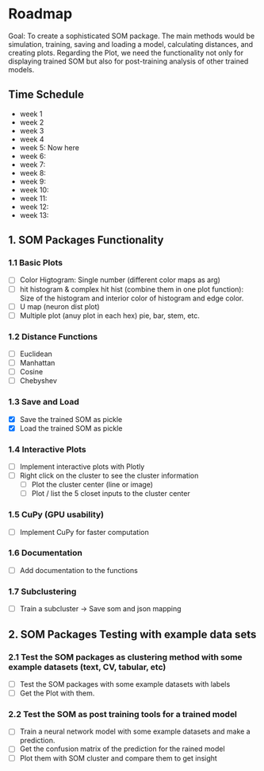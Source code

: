 # Roadmap
Goal: To create a sophisticated SOM package. 
The main methods would be simulation, training, saving and loading a model, calculating distances, and creating plots.
Regarding the Plot, we need the functionality not only for displaying trained SOM but also for post-training analysis of other trained models.

## Time Schedule
- week 1
- week 2
- week 3
- week 4
- week 5: Now here
- week 6: 
- week 7: 
- week 8: 
- week 9: 
- week 10: 
- week 11: 
- week 12: 
- week 13:

## 1. SOM Packages Functionality

### 1.1 Basic Plots
- [ ] Color Higtogram: Single number (different color maps as arg)
- [ ] hit histogram & complex hit hist (combine them in one plot function): Size of the histogram and interior color of histogram and edge color.
- [ ] U map (neuron dist plot)
- [ ] Multiple plot (anuy plot in each hex) pie, bar, stem, etc.

### 1.2 Distance Functions
- [ ] Euclidean
- [ ] Manhattan
- [ ] Cosine
- [ ] Chebyshev

### 1.3 Save and Load
- [X] Save the trained SOM as pickle
- [X] Load the trained SOM as pickle

### 1.4 Interactive Plots
- [ ] Implement interactive plots with Plotly
- [ ] Right click on the cluster to see the cluster information
    - [ ] Plot the cluster center (line or image)
    - [ ] Plot / list the 5 closet inputs to the cluster center

### 1.5 CuPy (GPU usability)
- [ ] Implement CuPy for faster computation

### 1.6 Documentation
- [ ] Add documentation to the functions

### 1.7 Subclustering
- [ ] Train a subcluster -> Save som and json mapping


## 2. SOM Packages Testing with example data sets

### 2.1 Test the SOM packages as clustering method with some example datasets (text, CV, tabular, etc)
- [ ] Test the SOM packages with some example datasets with labels
- [ ] Get the Plot with them.

### 2.2 Test the SOM as post training tools for a trained model
- [ ] Train a neural network model with some example datasets and make a prediction.
- [ ] Get the confusion matrix of the prediction for the rained model
- [ ] Plot them with SOM cluster and compare them to get insight
